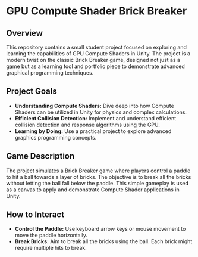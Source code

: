 # GPU Compute Shader Brick Breaker

## Overview

This repository contains a small student project focused on exploring and learning the capabilities of GPU Compute Shaders in Unity. The project is a modern twist on the classic Brick Breaker game, designed not just as a game but as a learning tool and portfolio piece to demonstrate advanced graphical programming techniques.

## Project Goals

- **Understanding Compute Shaders:** Dive deep into how Compute Shaders can be utilized in Unity for physics and complex calculations.
- **Efficient Collision Detection:** Implement and understand efficient collision detection and response algorithms using the GPU.
- **Learning by Doing:** Use a practical project to explore advanced graphics programming concepts.

## Game Description

The project simulates a Brick Breaker game where players control a paddle to hit a ball towards a layer of bricks. The objective is to break all the bricks without letting the ball fall below the paddle. This simple gameplay is used as a canvas to apply and demonstrate Compute Shader applications in Unity.

## How to Interact

- **Control the Paddle:** Use keyboard arrow keys or mouse movement to move the paddle horizontally.
- **Break Bricks:** Aim to break all the bricks using the ball. Each brick might require multiple hits to break.
